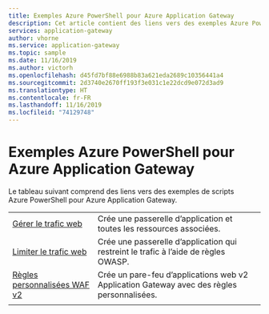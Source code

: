 ```yaml
---
title: Exemples Azure PowerShell pour Azure Application Gateway
description: Cet article contient des liens vers des exemples Azure PowerShell pour vous permettre de déployer rapidement Azure Application Gateway avec divers types de configuration.
services: application-gateway
author: vhorne
ms.service: application-gateway
ms.topic: sample
ms.date: 11/16/2019
ms.author: victorh
ms.openlocfilehash: d45fd7bf88e6988b83a621eda2689c10356441a4
ms.sourcegitcommit: 2d3740e2670ff193f3e031c1e22dcd9e072d3ad9
ms.translationtype: HT
ms.contentlocale: fr-FR
ms.lasthandoff: 11/16/2019
ms.locfileid: "74129748"
---
```

# <a name="azure-powershell-examples-for-azure-application-gateway"></a>Exemples Azure PowerShell pour Azure Application Gateway

Le tableau suivant comprend des liens vers des exemples de scripts Azure PowerShell pour Azure Application Gateway.

| | |
|---|---|
| [Gérer le trafic web](./scripts/create-vmss-powershell.md) | Crée une passerelle d’application et toutes les ressources associées.|
| [Limiter le trafic web](./scripts/create-vmss-waf-powershell.md) | Crée une passerelle d’application qui restreint le trafic à l’aide de règles OWASP.|
|[Règles personnalisées WAF v2](scripts/waf-custom-rules-powershell.md)|Crée un pare-feu d’applications web v2 Application Gateway avec des règles personnalisées.
| | |